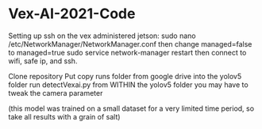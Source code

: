 # Vex-AI-2021-Code

Setting up ssh on the vex administered jetson: sudo nano /etc/NetworkManager/NetworkManager.conf then change managed=false to managed=true sudo service network-manager restart then connect to wifi, safe ip, and ssh.


Clone repository
Put copy runs folder from google drive into the yolov5 folder
run detectVexai.py from WITHIN the yolov5 folder
you may have to tweak the camera parameter

(this model was trained on a small dataset for a very limited time period, so take all results with a grain of salt)
